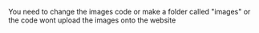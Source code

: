 You need to change the images code or make a folder called "images" or the code wont upload the images onto the website
